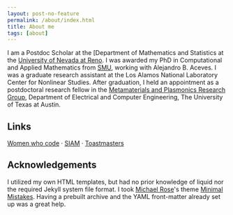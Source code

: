 ```yaml
---
layout: post-no-feature
permalink: /about/index.html
title: About me
tags: [about]
---
```


I am a Postdoc Scholar at the [Department of Mathematics and Statistics at the [University of Nevada at Reno](https://www.unr.edu/math). I was awarded my PhD in Computational and Applied Mathematics from [SMU](https://www.smu.edu/dedman/academics/departments/math), working with Alejandro B. Aceves. I was a graduate research assistant at the Los Alamos National Laboratory Center for Nonlinear Studies. After graduation, I held an appointment as a postdoctoral research fellow in the [Metamaterials and Plasmonics Research Group](https://users.ece.utexas.edu/~aalu/), Department of Electrical and Computer Engineering, The University of Texas at Austin.


## Links

[Women who code](https://www.womenwhocode.com/) &middot; [SIAM](https://www.siam.org/) &middot; [Toastmasters](https://www.toastmasters.org/)

## Acknowledgements
I utilized my own HTML templates, but had no prior knowledge of liquid nor the required Jekyll system file format. I took [Michael Rose](http://twitter.com/mmistakes)'s theme [Minimal Mistakes](http://mmistakes.github.io/minimal-mistakes/). Having a prebuilt archive and the YAML front-matter already set up was a great help. 



